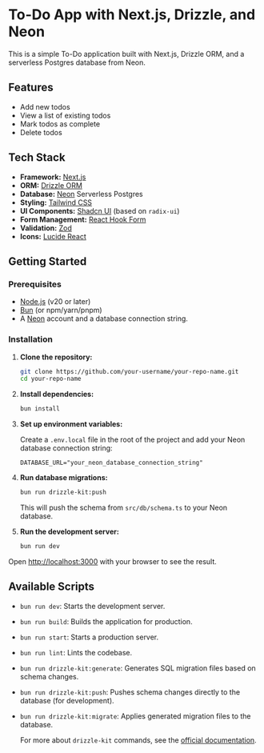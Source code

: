# To-Do App with Next.js, Drizzle, and Neon

This is a simple To-Do application built with Next.js, Drizzle ORM, and a serverless Postgres database from Neon.

## Features

- Add new todos
- View a list of existing todos
- Mark todos as complete
- Delete todos

## Tech Stack

- **Framework:** [Next.js](https://nextjs.org/)
- **ORM:** [Drizzle ORM](https://orm.drizzle.team/)
- **Database:** [Neon](https://neon.tech/) Serverless Postgres
- **Styling:** [Tailwind CSS](https://tailwindcss.com/)
- **UI Components:** [Shadcn UI](https://ui.shadcn.com/) (based on `radix-ui`)
- **Form Management:** [React Hook Form](https://react-hook-form.com/)
- **Validation:** [Zod](https://zod.dev/)
- **Icons:** [Lucide React](https://lucide.dev/guide/packages/lucide-react)

## Getting Started

### Prerequisites

- [Node.js](https://nodejs.org/en/) (v20 or later)
- [Bun](https://bun.sh/) (or npm/yarn/pnpm)
- A [Neon](https://neon.tech/) account and a database connection string.

### Installation

1.  **Clone the repository:**

    ```bash
    git clone https://github.com/your-username/your-repo-name.git
    cd your-repo-name
    ```

2.  **Install dependencies:**

    ```bash
    bun install
    ```

3.  **Set up environment variables:**

    Create a `.env.local` file in the root of the project and add your Neon database connection string:

    ```
    DATABASE_URL="your_neon_database_connection_string"
    ```

4.  **Run database migrations:**

    ```bash
    bun run drizzle-kit:push
    ```

    This will push the schema from `src/db/schema.ts` to your Neon database.

5.  **Run the development server:**

    ```bash
    bun run dev
    ```

Open [http://localhost:3000](http://localhost:3000) with your browser to see the result.

## Available Scripts

- `bun run dev`: Starts the development server.
- `bun run build`: Builds the application for production.
- `bun run start`: Starts a production server.
- `bun run lint`: Lints the codebase.
- `bun run drizzle-kit:generate`: Generates SQL migration files based on schema changes.
- `bun run drizzle-kit:push`: Pushes schema changes directly to the database (for development).
- `bun run drizzle-kit:migrate`: Applies generated migration files to the database.

    For more about `drizzle-kit` commands, see the [official documentation](https://orm.drizzle.team/kit-docs/overview).
